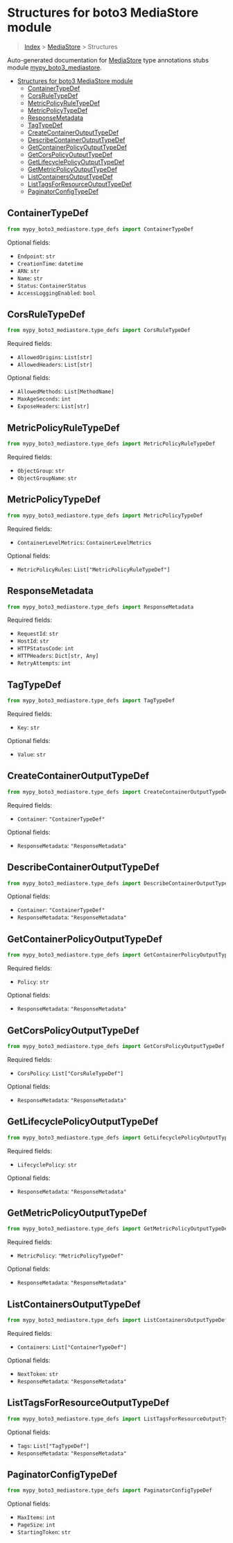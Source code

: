 # Structures for boto3 MediaStore module

> [Index](../index.md) > [MediaStore](./index.md) > Structures

Auto-generated documentation for [MediaStore](https://boto3.amazonaws.com/v1/documentation/api/latest/reference/services/mediastore.html#MediaStore)
type annotations stubs module [mypy_boto3_mediastore](https://pypi.org/project/mypy-boto3-mediastore/).

- [Structures for boto3 MediaStore module](#structures-for-boto3-mediastore-module)
  - [ContainerTypeDef](#containertypedef)
  - [CorsRuleTypeDef](#corsruletypedef)
  - [MetricPolicyRuleTypeDef](#metricpolicyruletypedef)
  - [MetricPolicyTypeDef](#metricpolicytypedef)
  - [ResponseMetadata](#responsemetadata)
  - [TagTypeDef](#tagtypedef)
  - [CreateContainerOutputTypeDef](#createcontaineroutputtypedef)
  - [DescribeContainerOutputTypeDef](#describecontaineroutputtypedef)
  - [GetContainerPolicyOutputTypeDef](#getcontainerpolicyoutputtypedef)
  - [GetCorsPolicyOutputTypeDef](#getcorspolicyoutputtypedef)
  - [GetLifecyclePolicyOutputTypeDef](#getlifecyclepolicyoutputtypedef)
  - [GetMetricPolicyOutputTypeDef](#getmetricpolicyoutputtypedef)
  - [ListContainersOutputTypeDef](#listcontainersoutputtypedef)
  - [ListTagsForResourceOutputTypeDef](#listtagsforresourceoutputtypedef)
  - [PaginatorConfigTypeDef](#paginatorconfigtypedef)

## ContainerTypeDef

```python
from mypy_boto3_mediastore.type_defs import ContainerTypeDef
```




Optional fields:
- `Endpoint`: `str`
- `CreationTime`: `datetime`
- `ARN`: `str`
- `Name`: `str`
- `Status`: `ContainerStatus`
- `AccessLoggingEnabled`: `bool`


## CorsRuleTypeDef

```python
from mypy_boto3_mediastore.type_defs import CorsRuleTypeDef
```


Required fields:
- `AllowedOrigins`: `List[str]`
- `AllowedHeaders`: `List[str]`



Optional fields:
- `AllowedMethods`: `List[MethodName]`
- `MaxAgeSeconds`: `int`
- `ExposeHeaders`: `List[str]`


## MetricPolicyRuleTypeDef

```python
from mypy_boto3_mediastore.type_defs import MetricPolicyRuleTypeDef
```


Required fields:
- `ObjectGroup`: `str`
- `ObjectGroupName`: `str`




## MetricPolicyTypeDef

```python
from mypy_boto3_mediastore.type_defs import MetricPolicyTypeDef
```


Required fields:
- `ContainerLevelMetrics`: `ContainerLevelMetrics`



Optional fields:
- `MetricPolicyRules`: `List["MetricPolicyRuleTypeDef"]`


## ResponseMetadata

```python
from mypy_boto3_mediastore.type_defs import ResponseMetadata
```


Required fields:
- `RequestId`: `str`
- `HostId`: `str`
- `HTTPStatusCode`: `int`
- `HTTPHeaders`: `Dict[str, Any]`
- `RetryAttempts`: `int`




## TagTypeDef

```python
from mypy_boto3_mediastore.type_defs import TagTypeDef
```


Required fields:
- `Key`: `str`



Optional fields:
- `Value`: `str`


## CreateContainerOutputTypeDef

```python
from mypy_boto3_mediastore.type_defs import CreateContainerOutputTypeDef
```


Required fields:
- `Container`: `"ContainerTypeDef"`



Optional fields:
- `ResponseMetadata`: `"ResponseMetadata"`


## DescribeContainerOutputTypeDef

```python
from mypy_boto3_mediastore.type_defs import DescribeContainerOutputTypeDef
```




Optional fields:
- `Container`: `"ContainerTypeDef"`
- `ResponseMetadata`: `"ResponseMetadata"`


## GetContainerPolicyOutputTypeDef

```python
from mypy_boto3_mediastore.type_defs import GetContainerPolicyOutputTypeDef
```


Required fields:
- `Policy`: `str`



Optional fields:
- `ResponseMetadata`: `"ResponseMetadata"`


## GetCorsPolicyOutputTypeDef

```python
from mypy_boto3_mediastore.type_defs import GetCorsPolicyOutputTypeDef
```


Required fields:
- `CorsPolicy`: `List["CorsRuleTypeDef"]`



Optional fields:
- `ResponseMetadata`: `"ResponseMetadata"`


## GetLifecyclePolicyOutputTypeDef

```python
from mypy_boto3_mediastore.type_defs import GetLifecyclePolicyOutputTypeDef
```


Required fields:
- `LifecyclePolicy`: `str`



Optional fields:
- `ResponseMetadata`: `"ResponseMetadata"`


## GetMetricPolicyOutputTypeDef

```python
from mypy_boto3_mediastore.type_defs import GetMetricPolicyOutputTypeDef
```


Required fields:
- `MetricPolicy`: `"MetricPolicyTypeDef"`



Optional fields:
- `ResponseMetadata`: `"ResponseMetadata"`


## ListContainersOutputTypeDef

```python
from mypy_boto3_mediastore.type_defs import ListContainersOutputTypeDef
```


Required fields:
- `Containers`: `List["ContainerTypeDef"]`



Optional fields:
- `NextToken`: `str`
- `ResponseMetadata`: `"ResponseMetadata"`


## ListTagsForResourceOutputTypeDef

```python
from mypy_boto3_mediastore.type_defs import ListTagsForResourceOutputTypeDef
```




Optional fields:
- `Tags`: `List["TagTypeDef"]`
- `ResponseMetadata`: `"ResponseMetadata"`


## PaginatorConfigTypeDef

```python
from mypy_boto3_mediastore.type_defs import PaginatorConfigTypeDef
```




Optional fields:
- `MaxItems`: `int`
- `PageSize`: `int`
- `StartingToken`: `str`

